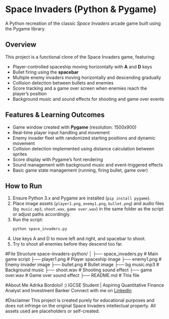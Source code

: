 # Space Invaders (Python & Pygame)

A Python recreation of the classic *Space Invaders* arcade game built using the Pygame library.

## Overview

This project is a functional clone of the Space Invaders game, featuring:  
- Player-controlled spaceship moving horizontally with **A** and **D** keys  
- Bullet firing using the **spacebar**  
- Multiple enemy invaders moving horizontally and descending gradually  
- Collision detection between bullets and enemies  
- Score tracking and a game over screen when enemies reach the player’s position  
- Background music and sound effects for shooting and game over events  

## Features & Learning Outcomes

- Game window created with **Pygame** (resolution: 1500x900)  
- Real-time player input handling and movement  
- Enemy invader fleet with randomized starting positions and dynamic movement  
- Collision detection implemented using distance calculation between sprites  
- Score display with Pygame’s font rendering  
- Sound management with background music and event-triggered effects  
- Basic game state management (running, firing bullet, game over)  

## How to Run

1. Ensure Python 3.x and Pygame are installed (`pip install pygame`).  
2. Place image assets (`player1.png`, `enemy1.png`, `bullet.png`) and audio files (`bg music.mp3`, `shoot.wav`, `game over.wav`) in the same folder as the script or adjust paths accordingly.  
3. Run the script:  
   ```bash
   python space_invaders.py
4. Use keys A and D to move left and right, and spacebar to shoot.
5. Try to shoot all enemies before they descend too far.

#File Structure
space-invaders-python/
│
├── space_invaders.py       # Main game script
├── player1.png             # Player spaceship image
├── enemy1.png              # Enemy invader image
├── bullet.png              # Bullet image
├── bg music.mp3            # Background music
├── shoot.wav               # Shooting sound effect
├── game over.wav           # Game over sound effect
├── README.md               # This file

#About Me
Adrika Bordoloi! :)
IGCSE Student | Aspiring Quantitative Finance Analyst and Investment Banker
Connect with me on [LinkedIn](https://www.linkedin.com/in/adrika-bordoloi-083443255/)

#Disclaimer
This project is created purely for educational purposes and does not infringe on the original Space Invaders intellectual property. All assets used are placeholders or self-created.
